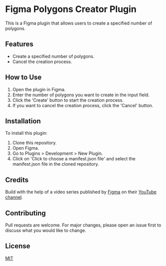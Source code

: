 # Figma Polygons Creator Plugin

This is a Figma plugin that allows users to create a specified number of polygons.

## Features

-   Create a specified number of polygons.
-   Cancel the creation process.

## How to Use

1. Open the plugin in Figma.
2. Enter the number of polygons you want to create in the input field.
3. Click the 'Create' button to start the creation process.
4. If you want to cancel the creation process, click the 'Cancel' button.

## Installation

To install this plugin:

1. Clone this repository.
2. Open Figma.
3. Go to Plugins > Development > New Plugin.
4. Click on 'Click to choose a manifest.json file' and select the manifest.json file in the cloned repository.

## Credits

Build with the help of a video series published by [Figma](https://www.figma.com/) on their [YouTube channel](https://www.youtube.com/playlist?list=PLXDU_eVOJTx5YBAszyuOTyxlgIxkQVyii).

## Contributing

Pull requests are welcome. For major changes, please open an issue first to discuss what you would like to change.

## License

[MIT](https://choosealicense.com/licenses/mit/)
